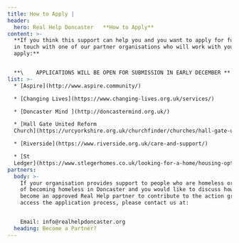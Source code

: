 ```yaml
---
title: How to Apply |
header:
  hero: Real Help Doncaster   **How to Apply**
content: >-
  **If you think this support can help you and you want to apply for funds, get
  in touch with one of our partner organisations who will work with you to
  apply:**


  **\    APPLICATIONS WILL BE OPEN FOR SUBMISSION IN EARLY DECEMBER **
list: >-
  * [Aspire](http://www.aspire.community/)

  * [Changing Lives](https://www.changing-lives.org.uk/services/)

  * [Doncaster Mind ](http://doncastermind.org.uk/)

  * [Hall Gate United Reform
  Church](https://urcyorkshire.org.uk/churchfinder/churches/hall-gate-urc/)

  * [Riverside](https://www.riverside.org.uk/care-and-support/)

  * [St
  Ledger](https://www.stlegerhomes.co.uk/looking-for-a-home/housing-options-and-homelessness/)
partners:
  body: >-
    If your organisation provides support to people who are homeless or at risk
    of becoming homeless in Doncaster and you would like to discuss how to
    become an approved Real Help partner to contribute to the action group and
    access the application process, please contact us at:


    Email: info@realhelpdoncaster.org
  heading: Become a Partner?
---
```


